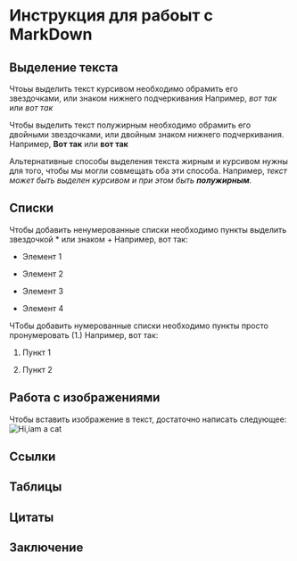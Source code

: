 # Инструкция для рабоыт с MarkDown

## Выделение текста
Чтоьы выделить текст курсивом необходимо обрамить его звездочками, или знаком нижнего подчеркивания Например, *вот так* или _вот так_

Чтобы выделить текст полужирным необходимо обрамить его двойными звездочками, или двойным знаком нижнего подчеркивания. Например, **Вот так** или __вот так__

Альтернативные способы выделения текста жирным и курсивом нужны для того, чтобы мы могли совмещать оба эти способа. Например, _текст может быть выделен курсивом и при этом быть **полужирным**_.

## Списки



Чтобы добавить ненумерованные списки необходимо пункты выделить звездочкой * или знаком +
Например, вот так:

* Элемент 1

* Элемент 2

* Элемент 3

+ Элемент 4

ЧТобы добавить нумерованные списки необходимо пункты просто пронумеровать (1.)
Например, вот так:

1. Пункт 1

2. Пункт 2

## Работа с изображениями

Чтобы вставить изображение в текст, достаточно написать следующее:
![Hi,iam a cat](teftelka.jpg)

## Ссылки

## Таблицы

## Цитаты

## Заключение